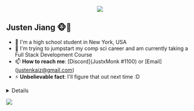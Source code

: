 <p align="center"><img src="https://i.imgur.com/A6bWGFl.gif"/></p>

## Justen Jiang 🐵🍓  
- 🏫 I'm a high school student in New York, USA 
- 📝 I'm trying to jumpstart my comp sci career and am currently taking a Full Stack Development Course
- 📫 **How to reach me**: [Discord](JustxMonk #1100) or [Email] (justenkaiz@gmail.com)
- ⚡ **Unbelievable fact**: I'll figure that out next time :D

<details>


### Little More About Me  

It takes me a while to warm up to others. I love strawberries and most strawberry flavor foods. I love biking, volleyball, music, and video games. I also read a lot of manhwa (if you want any recommendations ask contact me :D). I'm a team player when it comes to projects/groups. I am new to all this and am planning to make my owns project in the near future.

Here's one of my favorite songs 🎤:- [**Everything Goes On by Porter Robinson**] (https://youtube.com/watch?v=BNMKGYiJpvg](https://www.youtube.com/watch?v=eEFVxI9lqjU)

   
<p align = "center"> <img height="512" width="384" src="https://wallpapercave.com/wp/wp8846506.jpg"/> </p>
   

### Programming Languages :scroll:

<img height="32" width="32" src="https://cdn.thekrishna.in/img/icon/python.svg" />&nbsp; 
<img height="32" width="32" src="https://cdn.thekrishna.in/img/icon/java.svg" />&nbsp;


### Tools and Frameworks :hammer:

<img height="32" width="32" src="https://cdn.thekrishna.in/img/icon/git.svg" />&nbsp; 


### Honors and Awards (related to comp sci) :trophy:

1. **AP COMPUTER SCIENCE A**
   - AP Test Score: 5
   
   **More will come!**
  
<br></details>
<!-- footer --!>

</p>
<img src="https://imgur.com/rilHVxA.png"/>
